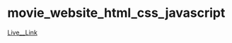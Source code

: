 # movie_website_html_css_javascript

[Live__Link](https://60dd9ec1b6defcd4082fb2dc--inspiring-colden-4dfc5f.netlify.app)
